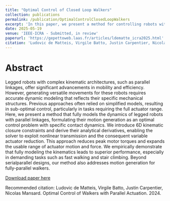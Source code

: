 ```yaml
---
title: "Optimal Control of Closed Loop Walkers"
collection: publications
permalink: /publication/OptimalControlClosedLoopWalkers
excerpt: 'In this paper, we present a method for controlling robots with closed kinematic loops (such as parallel actuation). We propose to use a serial model - for instance based on an underlying main chain - and to use additionnal constraints to account for closures. We demonstrate the advatages of this method by comparing it to a classical simplified model of the robot on several motions (walk, jump, sidewalk, and climbing stairs).'
date: 2025-05-19
venue: 'IEEE-ICRA - Submitted, in review'
paperurl: 'https://gepettoweb.laas.fr/articles/ldematte_icra2025.html'
citation: 'Ludovic de Matteis, Virgile Batto, Justin Carpentier, Nicolas Mansard. Optimal Control of Walkers with Parallel Actuation. 2024.'
---
```

# Abstract
Legged robots with complex kinematic architectures, such as parallel linkages, offer significant advancements in mobility and efficiency. However, generating versatile movements for these robots requires accurate dynamic modeling that reflects their specific mechanical structures. Previous approaches often relied on simplified models, resulting in sub-optimal control, particularly in tasks requiring the full actuator range. Here, we present a method that fully models the dynamics of legged robots with parallel linkages, formulating their motion generation as an optimal control problem with specific contact dynamics. We introduce 6D kinematic closure constraints and derive their analytical derivatives, enabling the solver to exploit nonlinear transmission and the consequent variable actuator reduction. This approach reduces peak motor torques and expands the usable range of actuator motion and force. We empirically demonstrate that fully modeling the kinematics leads to superior performance, especially in demanding tasks such as fast walking and stair climbing. Beyond serialparallel designs, our method also addresses motion generation for fully-parallel walkers.

[Download paper here](https://gepettoweb.laas.fr/articles/ldematte_icra2025.html)

Recommended citation: Ludovic de Matteis, Virgile Batto, Justin Carpentier, Nicolas Mansard. Optimal Control of Walkers with Parallel Actuation. 2024. 
